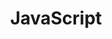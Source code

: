 ---
title: JavaScript
description: Studying JavaScript
image: icons8-javascript-100.png

# Badge style
style:
    background: "#F0DB4F"
    color: "#fff"
---